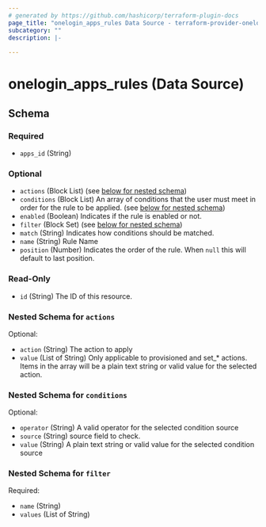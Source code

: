 ```yaml
---
# generated by https://github.com/hashicorp/terraform-plugin-docs
page_title: "onelogin_apps_rules Data Source - terraform-provider-onelogin"
subcategory: ""
description: |-
  
---
```


# onelogin_apps_rules (Data Source)





<!-- schema generated by tfplugindocs -->
## Schema

### Required

- `apps_id` (String)

### Optional

- `actions` (Block List) (see [below for nested schema](#nestedblock--actions))
- `conditions` (Block List) An array of conditions that the user must meet in order for the rule to be applied. (see [below for nested schema](#nestedblock--conditions))
- `enabled` (Boolean) Indicates if the rule is enabled or not.
- `filter` (Block Set) (see [below for nested schema](#nestedblock--filter))
- `match` (String) Indicates how conditions should be matched.
- `name` (String) Rule Name
- `position` (Number) Indicates the order of the rule. When `null` this will default to last position.

### Read-Only

- `id` (String) The ID of this resource.

<a id="nestedblock--actions"></a>
### Nested Schema for `actions`

Optional:

- `action` (String) The action to apply
- `value` (List of String) Only applicable to provisioned and set_* actions. Items in the array will be a plain text string or valid value for the selected action.


<a id="nestedblock--conditions"></a>
### Nested Schema for `conditions`

Optional:

- `operator` (String) A valid operator for the selected condition source
- `source` (String) source field to check.
- `value` (String) A plain text string or valid value for the selected  condition source


<a id="nestedblock--filter"></a>
### Nested Schema for `filter`

Required:

- `name` (String)
- `values` (List of String)


